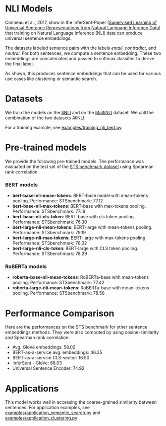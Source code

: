 # NLI Models
Conneau et al., 2017, show in the InferSent-Paper ([Supervised Learning of Universal Sentence Representations from Natural Language Inference Data](https://arxiv.org/abs/1705.02364)) that training on Natural Language Inference (NLI) data can produce universal sentence embeddings.

The datasets labeled sentence pairs with the labels *entail*, *contradict*, and *neutral*. For both sentences, we compute a sentence embedding. These two embeddings are concatenated and passed to softmax classifier to derive the final label.

As shown, this produces sentence embeddings that can be used for various use cases like clustering or semantic search.

# Datasets
We train the models on the [SNLI](https://nlp.stanford.edu/projects/snli/) and on the [MultiNLI](https://www.nyu.edu/projects/bowman/multinli/) dataset. We call the combination of the two datasets AllNLI.

For a training example, see [examples/training_nli_bert.py](../../examples/training_nli_bert.py). 

# Pre-trained models
We provide the following pre-trained models. The performance was evaluated on the test set of the [STS benchmark dataset](http://ixa2.si.ehu.es/stswiki/index.php/STSbenchmark) using Spearman rank correlation.


### BERT models
- **bert-base-nli-mean-tokens**: BERT-base model with mean-tokens pooling. Performance: STSbenchmark: 77.12
- **bert-base-nli-max-tokens**: BERT-base with max-tokens pooling. Performance: STSbenchmark: 77.18
- **bert-base-nli-cls-token**: BERT-base with cls token pooling. Performance: STSbenchmark: 76.30
- **bert-large-nli-mean-tokens**: BERT-large with mean-tokens pooling. Performance: STSbenchmark: 79.19
- **bert-large-nli-max-tokens**: BERT-large with max-tokens pooling. Performance: STSbenchmark: 78.32
- **bert-large-nli-cls-token**: BERT-large with CLS token pooling. Performance: STSbenchmark: 78.29

### RoBERTa models
- **roberta-base-nli-mean-tokens**: RoBERTa-base with mean-tokens pooling. Performance: STSbenchmark: 77.42
- **roberta-large-nli-mean-tokens**: RoBERTa-base with mean-tokens pooling. Performance: STSbenchmark: 78.58


# Performance Comparison
Here are the performances on the STS benchmark for other sentence embeddings methods. They were also computed by using cosine-similarity and Spearman rank correlation:
- Avg. GloVe embeddings:  58.02 
- BERT-as-a-service avg. embeddings:  46.35 
- BERT-as-a-service CLS-vector: 16.50 
- InferSent - GloVe: 68.03 
- Universal Sentence Encoder: 74.92

# Applications
This model works well in accessing the coarse-grained similarity between sentences. For application examples, see [examples/application_semantic_search.py](../../examples/application_semantic_search.py) and [examples/application_clustering.py](../../examples/application_clustering.py)